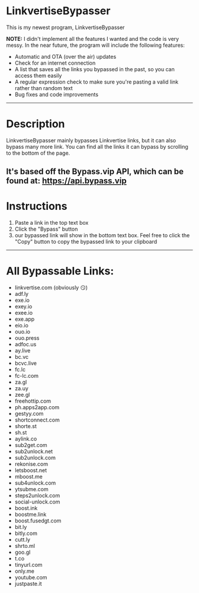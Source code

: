 # LinkvertiseBypasser

This is my newest program, LinkvertiseBypasser

**NOTE:** I didn't implement all the features I wanted and the code is very messy. In the near future, the program will include the following features:
* Automatic and OTA (over the air) updates
* Check for an internet connection
* A list that saves all the links you bypassed in the past, so you can access them easily
* A regular expression check to make sure you're pasting a valid link rather than random text
* Bug fixes and code improvements
-------------------------------------------------------------------------------------------------------------------------------------------

# Description
LinkvertiseBypasser mainly bypasses Linkvertise links, but it can also bypass many more link. You can find all the links it can bypass by scrolling to the bottom of the page.

It's based off the Bypass.vip API, which can be found at: https://api.bypass.vip
-------------------------------------------------------------------------------------------------------------------------------------------

# Instructions
1. Paste a link in the top text box
2. Click the "Bypass" button
3. our bypassed link will show in the bottom text box. Feel free to click the "Copy" button to copy the bypassed link to your clipboard

-------------------------------------------------------------------------------------------------------------------------------------------

# All Bypassable Links:
* linkvertise.com (obviously 😏)
* adf.ly
* exe.io
* exey.io
* exee.io
* exe.app
* eio.io
* ouo.io
* ouo.press
* adfoc.us
* ay.live
* bc.vc
* bcvc.live
* fc.lc
* fc-lc.com
* za.gl
* za.uy
* zee.gl
* freehottip.com
* ph.apps2app.com
* gestyy.com
* shortconnect.com
* shorte.st
* sh.st
* aylink.co
* sub2get.com
* sub2unlock.net
* sub2unlock.com
* rekonise.com
* letsboost.net
* mboost.me
* sub4unlock.com
* ytsubme.com
* steps2unlock.com
* social-unlock.com
* boost.ink
* boostme.link
* boost.fusedgt.com
* bit.ly
* bitly.com
* cutt.ly
* shrto.ml
* goo.gl
* t.co
* tinyurl.com
* only.me
* youtube.com
* justpaste.it
